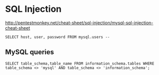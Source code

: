 # SQL Injection

http://pentestmonkey.net/cheat-sheet/sql-injection/mysql-sql-injection-cheat-sheet
```
SELECT host, user, password FROM mysql.users -- 
```

## MySQL queries

```
SELECT table_schema,table_name FROM information_schema.tables WHERE table_schema <> 'mysql' AND table_schema <> 'information_schema';
```
